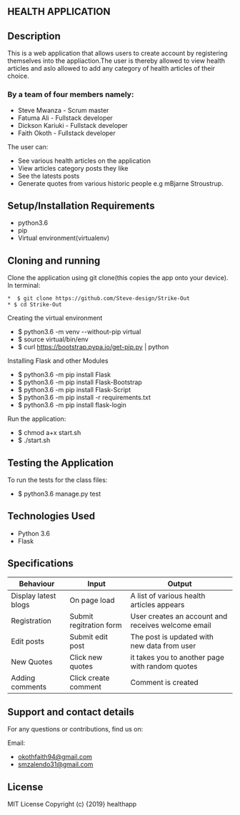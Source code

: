 ##  HEALTH APPLICATION

## Description
This is a web application that allows users to create account by registering themselves into the appliaction.The user is thereby allowed to view health articles and aslo allowed to add any category of health articles of their choice. 


### By  a team of four members namely:
* Steve Mwanza - Scrum master
* Fatuma Ali - Fullstack developer
* Dickson Kariuki - Fullstack developer
* Faith Okoth - Fullstack developer

The user can:

* See various health articles on the application
* View articles category posts they like
* See the latests posts
* Generate quotes from various historic people e.g mBjarne Stroustrup.


## Setup/Installation Requirements

* python3.6
* pip
* Virtual environment(virtualenv)

## Cloning and running
Clone the application using git clone(this copies the app onto your device). In terminal:

    *  $ git clone https://github.com/Steve-design/Strike-Out
    * $ cd Strike-Out

Creating the virtual environment

   * $ python3.6 -m venv --without-pip virtual
   * $ source virtual/bin/env
   * $ curl https://bootstrap.pypa.io/get-pip.py | python

Installing Flask and other Modules

   * $ python3.6 -m pip install Flask
   * $ python3.6 -m pip install Flask-Bootstrap
   * $ python3.6 -m pip install Flask-Script
   * $ python3.6 -m pip install -r requirements.txt
   * $ python3.6 -m pip install flask-login

Run the application:

  *  $ chmod a+x start.sh
  *  $ ./start.sh

## Testing the Application

To run the tests for the class files:

  *  $ python3.6 manage.py test
## Technologies Used
* Python 3.6
* Flask

## Specifications
|Behaviour       | Input        | Output             |
|----------------|--------------|--------------------|
|Display latest blogs|	On page load|A 	list of various health articles appears|
|Registration |	Submit regitration form|	User creates an account and receives welcome email|
|Edit posts |	Submit edit post|	The post is updated with new data from user|
|New Quotes	 |Click new quotes	|it takes you to another page with random quotes|
|Adding comments|	Click create comment|	Comment is created|
 ## Support and contact details

For any questions or contributions, find us on:

Email: 
* okothfaith94@gmail.com
* smzalendo31@gmail.com


## License
MIT License Copyright (c) {2019} healthapp